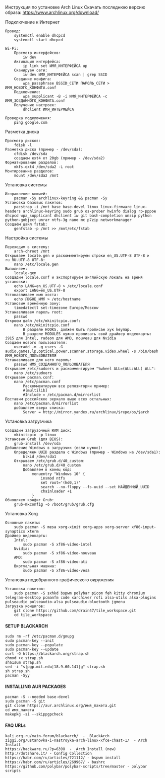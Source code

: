 Инструкция по установке Arch Linux
	Скачать последнюю версию образа: https://www.archlinux.org/download/


Подключение к Интернет

	Провод:
		systemctl enable dhcpcd
		systemctl start dhcpcd
	
	Wi-Fi:
		Просмотр интерфейсов:
			iw dev
		Активация интерфейса:
			ip link set ИМЯ_ИНТЕРФЕЙСА up
		Сканируем сети:
			iw dev ИМЯ_ИНТЕРФЕЙСА scan | grep SSID
		Создание конфига:
			wpa_passphrase BSSID_СЕТИ ПАРОЛЬ_СЕТИ > ИМЯ_НОВОГО_КОНФИГА.conf
		Подключение:
			wpa_supplicant -B -i ИМЯ_ИНТЕРФЕЙСА -c ИМЯ_ЗОЗДАННОГО_КОНФИГА.conf
		Получение настроек:
			dhclient ИМЯ_ИНТЕРФЕЙСА
	
	Проверка подключения:
		ping google.com


Разметка диска

	Просмотр дисков:
		fdisk -l
	Разметка диска (пример - /dev/sda):
		cfdisk /dev/sda
		создаем ext4 от 20gb (пример - /dev/sda2)
	Форматирование разделов:
		mkfs.ext4 /dev/sda2 -L root
	Монтирование разделов:
		mount /dev/sda2 /mnt


Установка системы

	Исправление ключей:
		pacman -Sy archlinux-keyring && pacman -Sy
	Установка базовых пакетов:
		pacstrap -i /mnt base base-devel linux linux-firmware linux-headers archlinux-keyring sudo grub os-prober hwinfo dialog rp-pppoe dhcpcd wpa_supplicant dhclient iw git bash-completion unzip python python-gobject unrar ntfs-3g nano mc p7zip networkmanager
	Создаём файл fstab:
		genfstab -p /mnt >> /mnt/etc/fstab


Настройка системы

	Переходим в систему:
		arch-chroot /mnt
	Открываем locale.gen и раскомментируем строки en_US.UTF-8 UTF-8 и ru_RU.UTF-8 UTF-8:
		nano /etc/locale.gen
	Выполняем:
		locale-gen
	Создадим locale.conf и экспортируем английскую локаль на время установки:
		echo LANG=en_US.UTF-8 > /etc/locale.conf
		export LANG=en_US.UTF-8
	Устонавливаем имя хоста:
		echo ЛЮБОЕ_ИМЯ > /etc/hostname
	Установим временную зону:
		timedatectl set-timezone Europe/Moscow
	Устанавливаем пароль root:
		passwd
	Откроем файл /etc/mkinitcpio.conf:
		nano /etc/mkinitcpio.conf
			В разделе HOOKS, должен быть прописан хук keymap.
			В разделе MODULES нужно прописать свой драйвер видеокарты: i915 для Intel, radeon для AMD, nouveau для Nvidia
	Создаем нового пользователя:
		useradd -m -g users -G audio,games,lp,optical,power,scanner,storage,video,wheel -s /bin/bash ИМЯ_НОВОГО_ПОЛЬЗОВАТЕЛЯ
	Устанавливаем для него пароль:
		passwd ИМЯ_СОЗДАННОГО_ПОЛЬЗОВАТЕЛЯ
	Открываем /etc/sudoers и раскомментируем "%wheel ALL=(ALL:ALL) ALL":
		nano /etc/sudoers
	Открываем pacman.conf:
		nano /etc/pacman.conf
			Раскомментируем все репозитории пример:
			#[multilib]
			#Include = /etc/pacman.d/mirrorlist
	Поставим российское зеркало выше всех остальных:
		nano /etc/pacman.d/mirrorlist
		добавляем вверх списка:
			Server = http://mirror.yandex.ru/archlinux/$repo/os/$arch
			

Установка загрузчика

	Создадим загрузочный RAM диск:
		mkinitcpio -p linux
	Установим Grub (для BIOS):
		grub-install /dev/sda
	Добавление Windows в загрузчик (если нужно):
		Определяем UUID раздела с Windows (пример - Windows на /dev/sda1):
			blkid /dev/sda1
		Открываем /etc/grub.d/40_custom:
			nano /etc/grub.d/40_custom
			Добавляем в конец код:
				menuentry "Windows 10" {
					insmod ntfs
					set root='(hd0,1)'
					search --no-floppy --fs-uuid --set НАЙДЕННЫЙ_UUID
					chainloader +1
				}
	Обновляем конфиг Grub:
		grub-mkconfig -o /boot/grub/grub.cfg
		

Установка Xorg

	Основные пакеты:
		sudo pacman -S mesa xorg-xinit xorg-apps xorg-server xf86-input-synaptics xterm
	Драйвер видеокарты:
		Intel:
			sudo pacman -S xf86-video-intel
		Nvidia:
			sudo pacman -S xf86-video-nouveau
		AMD:
			sudo pacman -S xf86-video-ati
		Виртуальная машина:
			sudo pacman -S xf86-video-vesa


Установка подобранного графического окружения

	Установка пакетов:
		sudo pacman -S sxhkd bspwm polybar picom feh kitty chromium telegram-desktop pcmanfm code xarchiver rofi alsa-utils alsa-plugins pulseaudio pulseaudio-alsa pulseaudio-bluetooth jgmenu
	Загрузка конфигов:
		git clone https://github.com/drain47/tile_workspace.git
		cd tile_workspace



####  SETUP BLACKARCH  ####
	sudo rm -rf /etc/pacman.d/gnupg
	sudo pacman-key --init
	sudo pacman-key --populate
	sudo pacman-key --update
	curl -O https://blackarch.org/strap.sh
	chmod +x strap.sh
	sha1sum strap.sh
	sed -i "s|pgp.mit.edu|18.9.60.141|g" strap.sh
	sh strap.sh
	pacman -Syy


####  INSTALLING AUR PACKAGES  ####
	pacman -S --needed base-devel
	sudo pacman -S git
	git clone https://aur.archlinux.org/имя_пакета.git
	cd имя_пакета
	makepkg -si --skippgpcheck


####  FAQ URLs  ####
	kali.org.ru/main-forum/blackarch/  -  BlackArch
	ziggi.org/ustanovka-i-nastroyka-arch-linux-xfce-chast-1/  - Arch Install
	https://hackware.ru/?p=6398  -  Arch Install (new)
	http://dotshare.it/ - Config Collection
	https://habr.com/ru/articles/721112/ - bspwm install
	https://habr.com/ru/articles/269967/ - bashrc
	https://github.com/polybar/polybar-scripts/tree/master - polybar scripts
